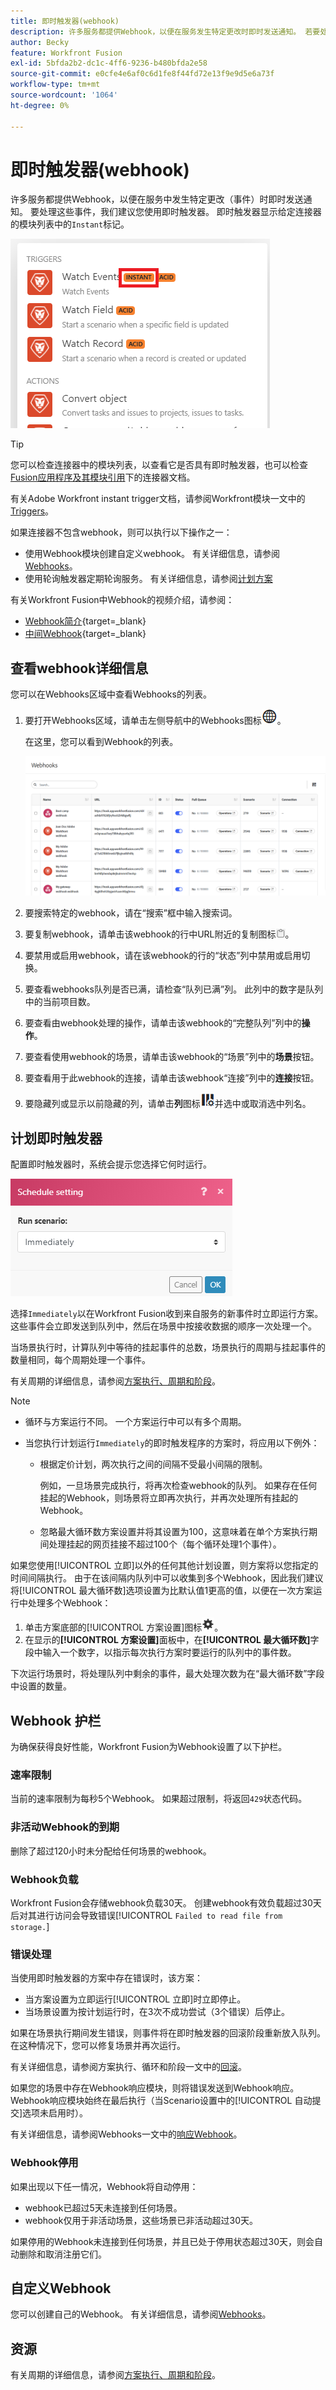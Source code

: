```yaml
---
title: 即时触发器(webhook)
description: 许多服务都提供Webhook，以便在服务发生特定更改时即时发送通知。 若要处理这些通知，我们建议您使用即时触发器。 本文介绍了即时触发器在Adobe Workfront Fusion中的使用和功能。
author: Becky
feature: Workfront Fusion
exl-id: 5bfda2b2-dc1c-4ff6-9236-b480bfda2e58
source-git-commit: e0cfe4e6af0c6d1fe8f44fd72e13f9e9d5e6a73f
workflow-type: tm+mt
source-wordcount: '1064'
ht-degree: 0%

---
```


# 即时触发器(webhook)

许多服务都提供Webhook，以便在服务中发生特定更改（事件）时即时发送通知。 要处理这些事件，我们建议您使用即时触发器。 即时触发器显示给定连接器的模块列表中的`Instant`标记。

![即时](assets/instant.png)

>[!TIP]
>
>您可以检查连接器中的模块列表，以查看它是否具有即时触发器，也可以检查[Fusion应用程序及其模块引用](/help/workfront-fusion/references/apps-and-modules/apps-and-modules-toc.md)下的连接器文档。
>
>有关Adobe Workfront instant trigger文档，请参阅Workfront模块一文中的[Triggers](/help/workfront-fusion/references/apps-and-modules/adobe-connectors/workfront-modules.md#triggers)。

如果连接器不包含webhook，则可以执行以下操作之一：

* 使用Webhook模块创建自定义webhook。
有关详细信息，请参阅[Webhooks](/help/workfront-fusion/references/apps-and-modules/universal-connectors/webhooks-updated.md)。
* 使用轮询触发器定期轮询服务。
有关详细信息，请参阅[计划方案](/help/workfront-fusion/create-scenarios/config-scenarios-settings/schedule-a-scenario.md)

有关Workfront Fusion中Webhook的视频介绍，请参阅：

* [Webhook简介](https://video.tv.adobe.com/v/3427025/){target=_blank}
* [中间Webhook](https://video.tv.adobe.com/v/3427030/){target=_blank}

## 查看webhook详细信息

您可以在Webhooks区域中查看Webhooks的列表。

1. 要打开Webhooks区域，请单击左侧导航中的Webhooks图标![Webhooks](assets/webhooks-icon.png)。

   在这里，您可以看到Webhook的列表。

   ![Webhook列表](assets/list-of-webhooks.png)

1. 要搜索特定的webhook，请在“搜索”框中输入搜索词。
1. 要复制webhook，请单击该webhook的行中URL附近的复制图标![复制webhook图标](assets/copy-webhook-icon.png)。
1. 要禁用或启用webhook，请在该webhook的行的“状态”列中禁用或启用切换。
1. 要查看webhooks队列是否已满，请检查“队列已满”列。 此列中的数字是队列中的当前项目数。
1. 要查看由webhook处理的操作，请单击该webhook的“完整队列”列中的&#x200B;**操作**。
1. 要查看使用webhook的场景，请单击该webhook的“场景”列中的&#x200B;**场景**&#x200B;按钮。
1. 要查看用于此webhook的连接，请单击该webhook“连接”列中的&#x200B;**连接**&#x200B;按钮。
1. 要隐藏列或显示以前隐藏的列，请单击&#x200B;**列**&#x200B;图标![列图标](assets/glist-column.png)并选中或取消选中列名。

## 计划即时触发器

配置即时触发器时，系统会提示您选择它何时运行。

![计划设置](assets/schedule-setting.png)

选择`Immediately`以在Workfront Fusion收到来自服务的新事件时立即运行方案。 这些事件会立即发送到队列中，然后在场景中按接收数据的顺序一次处理一个。

当场景执行时，计算队列中等待的挂起事件的总数，场景执行的周期与挂起事件的数量相同，每个周期处理一个事件。

有关周期的详细信息，请参阅[方案执行、周期和阶段](/help/workfront-fusion/references/scenarios/scenario-execution-cycles-phases.md)。

>[!NOTE]
>
>* 循环与方案运行不同。 一个方案运行中可以有多个周期。
>* 当您执行计划运行`Immediately`的即时触发程序的方案时，将应用以下例外：
>
>     * 根据定价计划，两次执行之间的间隔不受最小间隔的限制。
>
>       例如，一旦场景完成执行，将再次检查webhook的队列。 如果存在任何挂起的Webhook，则场景将立即再次执行，并再次处理所有挂起的Webhook。
>   
>     * 忽略最大循环数方案设置并将其设置为100，这意味着在单个方案执行期间处理挂起的网页挂接不超过100个（每个循环处理1个事件）。
>


如果您使用[!UICONTROL 立即]以外的任何其他计划设置，则方案将以您指定的时间间隔执行。 由于在该间隔内队列中可以收集到多个Webhook，因此我们建议将[!UICONTROL 最大循环数]选项设置为比默认值1更高的值，以便在一次方案运行中处理多个Webhook：

1. 单击方案底部的[!UICONTROL 方案设置]图标![方案设置图标](assets/scenario-settings-icon.png)。
1. 在显示的&#x200B;**[!UICONTROL 方案设置]**&#x200B;面板中，在&#x200B;**[!UICONTROL 最大循环数]**&#x200B;字段中输入一个数字，以指示每次执行方案时要运行的队列中的事件数。

下次运行场景时，将处理队列中剩余的事件，最大处理次数为在“最大循环数”字段中设置的数量。

## Webhook 护栏

为确保获得良好性能，Workfront Fusion为Webhook设置了以下护栏。

### 速率限制

当前的速率限制为每秒5个Webhook。 如果超过限制，将返回`429`状态代码。

### 非活动Webhook的到期

删除了超过120小时未分配给任何场景的webhook。

### Webhook负载

Workfront Fusion会存储webhook负载30天。 创建webhook有效负载超过30天后对其进行访问会导致错误[!UICONTROL `Failed to read file from storage.`]

### 错误处理

当使用即时触发器的方案中存在错误时，该方案：

* 当方案设置为立即运行[!UICONTROL 立即]时立即停止。
* 当场景设置为按计划运行时，在3次不成功尝试（3个错误）后停止。

如果在场景执行期间发生错误，则事件将在即时触发器的回滚阶段重新放入队列。 在这种情况下，您可以修复场景并再次运行。

有关详细信息，请参阅方案执行、循环和阶段一文中的[回滚](/help/workfront-fusion/references/scenarios/scenario-execution-cycles-phases.md#rollback)。

如果您的场景中存在Webhook响应模块，则将错误发送到Webhook响应。 Webhook响应模块始终在最后执行（当Scenario设置中的[!UICONTROL 自动提交]选项未启用时）。

有关详细信息，请参阅Webhooks一文中的[响应Webhook](/help/workfront-fusion/references/apps-and-modules/universal-connectors/webhooks-updated.md#responding-to-webhooks)。

### Webhook停用

如果出现以下任一情况，Webhook将自动停用：

* webhook已超过5天未连接到任何场景。
* webhook仅用于非活动场景，这些场景已非活动超过30天。

如果停用的Webhook未连接到任何场景，并且已处于停用状态超过30天，则会自动删除和取消注册它们。

## 自定义Webhook

您可以创建自己的Webhook。 有关详细信息，请参阅[Webhooks](/help/workfront-fusion/references/apps-and-modules/universal-connectors/webhooks-updated.md)。

## 资源

有关周期的详细信息，请参阅[方案执行、周期和阶段](/help/workfront-fusion/references/scenarios/scenario-execution-cycles-phases.md)。
